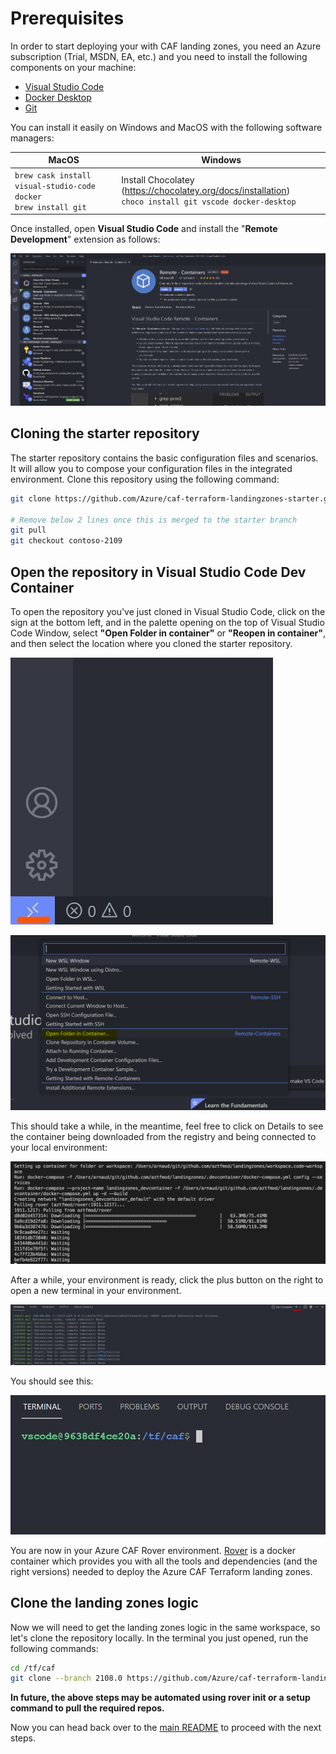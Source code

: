 
# Prerequisites

In order to start deploying your with CAF landing zones, you need an Azure subscription (Trial, MSDN, EA, etc.) and you need to install the following components on your machine:

- [Visual Studio Code](https://code.visualstudio.com/)
- [Docker Desktop](https://docs.docker.com/docker-for-windows/install/)
- [Git](https://git-scm.com/downloads)

You can install it easily on Windows and MacOS with the following software managers:

| MacOS  | Windows |
| ------ | ------- |
|```brew cask install visual-studio-code docker``` </br> ```brew install git ``` | Install Chocolatey (https://chocolatey.org/docs/installation) </br> ``` choco install git vscode docker-desktop ``` |

Once installed, open **Visual Studio Code** and install the "**Remote Development**" extension as follows: 

![RemoteDevelopment](./img/CAF-remote-containers.PNG)


## Cloning the starter repository

The starter repository contains the basic configuration files and scenarios. It will allow you to compose your configuration files in the integrated environment. Clone this repository using the following command:

```bash
git clone https://github.com/Azure/caf-terraform-landingzones-starter.git

# Remove below 2 lines once this is merged to the starter branch
git pull
git checkout contoso-2109
```

## Open the repository in Visual Studio Code Dev Container

To open the repository you've just cloned in Visual Studio Code, click on the sign at the bottom left, and in the palette opening on the top of Visual Studio Code Window, select **"Open Folder in container"** or **"Reopen in container"**, and then select the location where you cloned the starter repository. 

![OpenPalette](./img/open-palette-button.jpg)

![RemoteDevelopment](./img/open-folder-container.PNG)


This should take a while, in the meantime, feel free to click on Details to see the container being downloaded from the registry and being connected to your local environment:

![SetupContainer](./img/caf_setup_container.png)

After a while, your environment is ready, click the plus button on the right to open a new terminal in your environment. 

![OpenTerminalBtn](./img/open-terminal-button.PNG)

You should see this:

![OpenTerminalResult](./img/open-terminal-result.PNG)


You are now in your Azure CAF Rover environment. [Rover](https://github.com/aztfmod/rover) is a docker container which provides you with all the tools and dependencies (and the right versions) needed to deploy the Azure CAF Terraform landing zones. 


## Clone the landing zones logic

Now we will need to get the landing zones logic in the same workspace, so let's clone the repository locally. In the terminal you just opened, run the following commands:

```bash
cd /tf/caf
git clone --branch 2108.0 https://github.com/Azure/caf-terraform-landingzones.git /tf/caf/landingzones
```

**In future, the above steps may be automated using rover init or a setup command to pull the required repos.**


Now you can head back over to the [main README](./1-README.md) to proceed with the next steps. 

